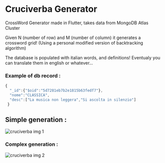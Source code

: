 # Cruciverba Generator
CrossWord Generator made in Flutter, takes data from MongoDB Atlas Cluster

Given N (number of row) and M (number of column) it generates a crossword grid!
(Using a personal modified version of backtracking algorithm)

The database is populated with italian words, and definitions!
Eventualy you can translate them in english or whatever...

### Example of db record :
```javascript
{
  "_id":{"$oid":"5d7281eb7b2e1815b63fedf7"},
  "nome":"CLASSICA",
  "desc":["La musica non leggera","Si ascolta in silenzio"]
 }
```

## Simple generation : 
![cruciverba img 1](https://github.com/fl0wo/cruciverba_generator/blob/master/crossword1.png)

### Complex generation : 
![cruciverba img 2](https://github.com/fl0wo/cruciverba_generator/blob/master/crossword2.png)
